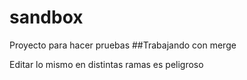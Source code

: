 # sandbox

Proyecto para hacer pruebas
##Trabajando con merge

Editar lo mismo en distintas ramas es peligroso
